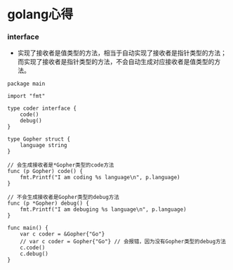 # golang心得

### interface

* 实现了接收者是值类型的方法，相当于自动实现了接收者是指针类型的方法；而实现了接收者是指针类型的方法，不会自动生成对应接收者是值类型的方法。

```text
package main

import "fmt"

type coder interface {
    code()
    debug()
}

type Gopher struct {
    language string
}

// 会生成接收者是*Gopher类型的code方法
func (p Gopher) code() {
    fmt.Printf("I am coding %s language\n", p.language)
}

// 不会生成接收者是Gopher类型的debug方法
func (p *Gopher) debug() {
    fmt.Printf("I am debuging %s language\n", p.language)
}

func main() {
    var c coder = &Gopher{"Go"}
    // var c coder = Gopher{"Go"} // 会报错，因为没有Gopher类型的debug方法
    c.code()
    c.debug()
}
```









